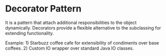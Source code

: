 # Decorator Pattern
It is a pattern that attach additional responsibilities to the object dynamically. Decorators provide a flexible alternative to the subclassing for extending functionality.

Example: 1) Starbuzz coffee cafe for extensibility of condiments over base coffees.
         2) Custom IO wrapper over standard Java IO classes.
